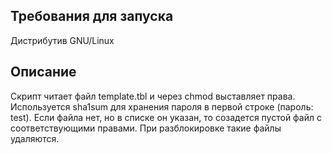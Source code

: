## Требования для запуска

Дистрибутив GNU/Linux

## Описание

Скрипт читает файл template.tbl и через chmod выставляет права. Используется sha1sum для хранения пароля в первой строке (пароль: test). Если файла нет, но в списке он указан, то созадется пустой файл с соответствующими правами. При разблокировке такие файлы удаляются.